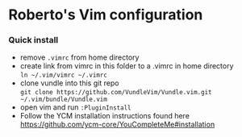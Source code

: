 # Roberto's Vim configuration

### Quick install

* remove `.vimrc` from home directory
* create link from vimrc in this folder to a .vimrc in home directory   
`ln ~/.vim/vimrc ~/.vimrc`   
* clone vundle into this git repo    
`git clone https://github.com/VundleVim/Vundle.vim.git ~/.vim/bundle/Vundle.vim`   
* open vim and run `:PluginInstall`   
* Follow the YCM installation instructions found here https://github.com/ycm-core/YouCompleteMe#installation  

